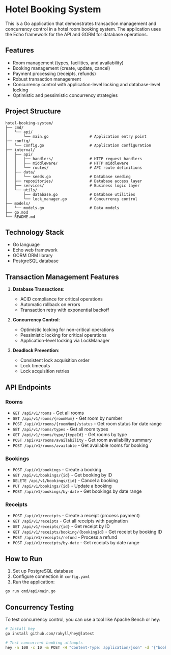 # Hotel Booking System

This is a Go application that demonstrates transaction management and concurrency control in a hotel room booking system. The application uses the Echo framework for the API and GORM for database operations.

## Features

- Room management (types, facilities, and availability)
- Booking management (create, update, cancel)
- Payment processing (receipts, refunds)
- Robust transaction management
- Concurrency control with application-level locking and database-level locking
- Optimistic and pessimistic concurrency strategies

## Project Structure

```
hotel-booking-system/
├── cmd/
│   └── api/
│       └── main.go                  # Application entry point
├── config/
│   └── config.go                    # Application configuration
├── internal/
│   ├── api/
│   │   ├── handlers/                # HTTP request handlers
│   │   ├── middleware/              # HTTP middleware
│   │   └── routes/                  # API route definitions
│   ├── data/
│   │   └── seeds.go                 # Database seeding
│   ├── repositories/                # Database access layer
│   ├── services/                    # Business logic layer
│   └── utils/
│       ├── database.go              # Database utilities
│       └── lock_manager.go          # Concurrency control
├── models/
│   └── models.go                    # Data models
├── go.mod
└── README.md
```

## Technology Stack

- Go language
- Echo web framework
- GORM ORM library
- PostgreSQL database

## Transaction Management Features

1. **Database Transactions**:
   - ACID compliance for critical operations
   - Automatic rollback on errors
   - Transaction retry with exponential backoff

2. **Concurrency Control**:
   - Optimistic locking for non-critical operations
   - Pessimistic locking for critical operations
   - Application-level locking via LockManager

3. **Deadlock Prevention**:
   - Consistent lock acquisition order
   - Lock timeouts
   - Lock acquisition retries

## API Endpoints

### Rooms
- `GET /api/v1/rooms` - Get all rooms
- `GET /api/v1/rooms/{roomNum}` - Get room by number
- `POST /api/v1/rooms/{roomNum}/status` - Get room status for date range
- `GET /api/v1/rooms/types` - Get all room types
- `GET /api/v1/rooms/type/{typeId}` - Get rooms by type
- `POST /api/v1/rooms/availability` - Get room availability summary
- `POST /api/v1/rooms/available` - Get available rooms for booking

### Bookings
- `POST /api/v1/bookings` - Create a booking
- `GET /api/v1/bookings/{id}` - Get booking by ID
- `DELETE /api/v1/bookings/{id}` - Cancel a booking
- `PUT /api/v1/bookings/{id}` - Update a booking
- `POST /api/v1/bookings/by-date` - Get bookings by date range

### Receipts
- `POST /api/v1/receipts` - Create a receipt (process payment)
- `GET /api/v1/receipts` - Get all receipts with pagination
- `GET /api/v1/receipts/{id}` - Get receipt by ID
- `GET /api/v1/receipts/booking/{bookingId}` - Get receipt by booking ID
- `POST /api/v1/receipts/refund` - Process a refund
- `POST /api/v1/receipts/by-date` - Get receipts by date range

## How to Run

1. Set up PostgreSQL database
2. Configure connection in `config.yaml`
3. Run the application:

```bash
go run cmd/api/main.go
```

## Concurrency Testing

To test concurrency control, you can use a tool like Apache Bench or hey:

```bash
# Install hey
go install github.com/rakyll/hey@latest

# Test concurrent booking attempts
hey -n 100 -c 10 -m POST -H "Content-Type: application/json" -d '{"booking_name":"Test","room_num":101,"check_in_date":"2023-04-01T00:00:00Z","check_out_date":"2023-04-03T00:00:00Z"}' http://localhost:8080/api/v1/bookings
```
